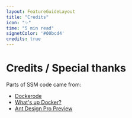 ```yaml
---
layout: FeatureGuideLayout
title: "Credits"
icon: "✨"
time: "5 min read"
signetColor: '#00bcd4'
credits: true
---
```


# Credits / Special thanks

Parts of SSM code came from:
-  [Dockerode](https://github.com/apocas/dockerode/blob/master/LICENSE)
-  [What's up Docker?](https://github.com/fmartinou/whats-up-docker/blob/master/LICENSE)
-  [Ant Design Pro Preview](https://github.com/ant-design/v2.preview.pro.ant.design/blob/v2/LICENSE)

